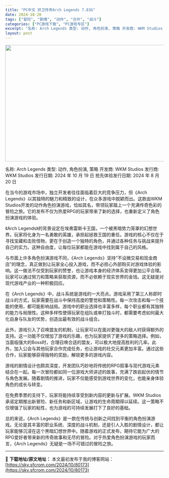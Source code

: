 ```yaml
---
title: "PC中文 拱卫传奇Arch Legends 7.83G"
date: 2024-10-20
tags: ["冒险", "剧情", "动作", "合作", "战斗"]
categories: ["PC游戏下载", "PC游戏专区"]
excerpt: "名称: Arch Legends 类型: 动作, 角色扮演, 策略 开发商: WKM Studios 发行商: WKM Studios 发行日期: 2024 年 10 月 19 日 抢先体验发行日期: 2024 年 8 月 20 日 在当今的游戏市场中，独立开发者往往面临着巨大的竞争压力，但《Arc&hellip;"
layout: post
---
```


<img class="aligncenter size-full wp-image-80174" src="https://sky.sfcrom.com/wp-content/uploads/2024/10/2024102010204096.webp" alt="" width="660" height="370" />

名称: Arch Legends
类型: 动作, 角色扮演, 策略
开发商: WKM Studios
发行商: WKM Studios
发行日期: 2024 年 10 月 19 日
抢先体验发行日期: 2024 年 8 月 20 日

在当今的游戏市场中，独立开发者往往面临着巨大的竞争压力，但《Arch Legends》以其独特的魅力和精致的设计，在众多游戏中脱颖而出。这款由WKM Studios开发的动作角色扮演游戏，恰如其名，带领玩家踏上一个充满传奇色彩的冒险之旅。它的发布不仅为热爱RPG的玩家带来了新的选择，也重新定义了角色扮演游戏的体验。

《Arch Legends》的背景设定在埃弗雷斯卡王国，一个被黑暗势力笼罩的幻想世界。玩家将化身为一名勇敢的英雄，承担起拯救王国的重任。游戏的核心不仅在于寻找宝藏和击败怪物，更在于创造一个独特的角色，并通过各种任务与挑战来提升自己的实力。这种自由度，让每位玩家都能在游戏中找到属于自己的风格。

与市面上许多角色扮演游戏不同，《Arch Legends》坚持“不设微交易和现金商店”的理念，真正做到让玩家全心投入游戏，而不必担心外部购买对游戏体验的影响。这一做法不仅受到玩家的赞誉，也让游戏本身的经济体系变得更加公平合理。玩家可以通过努力和策略来获取资源，而不必依赖于现实世界的金钱。这无疑是对现代游戏产业的一种积极回应。

在《Arch Legends》中，战斗系统是游戏的一大亮点。游戏采用了第三人称即时战斗的方式，玩家需要在战斗中保持高度的警觉和策略性。每一次攻击和每一个技能的使用，都可能影响战局。游戏中的职业选择也丰富多样，每个职业都有其独特的能力与局限性。这种多样性使得玩家在组队或单打独斗时，都需要考虑如何最大化自身与队友的优势，创造出最有效的战斗组合。

此外，游戏引入了召唤盟友的机制，让玩家可以在面对更强大的敌人时获得额外的支持。这一功能不仅增加了游戏的乐趣，也为玩家提供了更多的策略选择。例如，当面临强大的Boss时，合理召唤合适的盟友，可以极大地提高胜利的几率。此外，加入公会与其他玩家合作完成任务，也让游戏的社交元素更加丰富。通过这些合作，玩家能够获得独特的奖励，解锁更多的游戏内容。

游戏的剧情设计也颇具深度，开发团队巧妙地将传统的RPG叙事与现代游戏元素结合在一起。每一次冒险都如同一位游戏大师讲述的故事，充满了跌宕起伏的情节与角色发展。随着剧情的推进，玩家不仅能感受到游戏世界的变化，也能亲身体验角色的成长与转变。

在免费季票的支持下，玩家将能持续享受到新内容的更新与扩展。WKM Studios承诺定期推出新冒险、新任务和新区域，让游戏的生命周期得以延续。这一策略不仅增强了玩家的粘性，也为游戏的可持续发展打下了良好的基础。

总的来说，《Arch Legends》是一款在传统与创新之间找到平衡的角色扮演游戏。无论是其丰富的职业系统、深度的战斗机制，还是引人入胜的剧情设计，都让玩家能够沉浸在这个黑暗幻想世界中。随着游戏的正式发布，期待它能为广大的RPG爱好者带来新的传奇故事和无尽的冒险。对于热爱角色扮演游戏的玩家而言，《Arch Legends》无疑是一场不可错过的冒险之旅。

---
📖 **下载地址/原文地址：** 本文最初发布于我的博客网站：[https://sky.sfcrom.com/2024/10/80173](https://sky.sfcrom.com/2024/10/80173)
